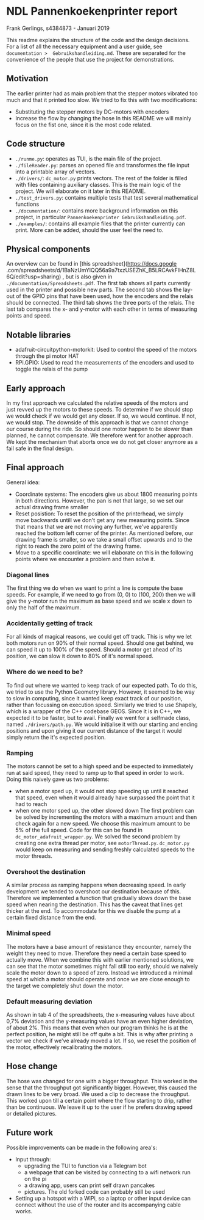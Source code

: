 # NDL Pannenkoekenprinter report
Frank Gerlings, s4384873 - Januari 2019

This readme explains the structure of the code and the design decisions. For a list
 of all the necessary equipment and a user guide, see ``documentation > 
 Gebruikshandleiding.md``. These are separated for the convenience of the people 
that use the project for demonstrations.

## Motivation
The earlier printer had as main problem that the stepper motors vibrated too much 
and that it printed too slow. We tried to fix this with two modifications:
* Substituting the stepper motors by DC-motors with encoders
* Increase the flow by changing the hose
In this README we will mainly focus on the fist one, since it is the most code 
related.

## Code structure
* ``./runme.py``: operates as TUI, is the main file of the project.
* ``./fileReader.py``: parses an opened file and transformes the file input into a
 printable array of vectors.
* ``./drivers/``: ``dc_motor.py`` prints vectors. The rest of the folder is filled with 
files containing auxiliary classes. This is the main logic of the project. We will
 elaborate on it later in this README.
* ``./test_drivers.py``: contains multiple tests that test several mathematical 
functions
* ``./documentation/``: contains more background information on this project, in 
particular ``Pannenkoekenprinter Gebruikshandleiding.pdf``.
* ``./examples/``: contains all example files that the printer currently can print. 
More can be added, should the user feel the need to.

## Physical components
An overview can be found in 
[this spreadsheet](https://docs.google
.com/spreadsheets/d/1BaNzUmYlQQ56a9a7txzUSEZhK_B5LRCAvkFlHnZ8L6Q/edit?usp=sharing)
, but is also given in ``./documentation/Spreadsheets.pdf``. 
The first tab shows all parts currently used in the printer and possible new 
parts. The second tab shows the lay-out of the GPIO pins that have been used, how 
the encoders and the relais should be connected. The third tab shows the three ports of the relais.
The last tab compares the x- and y-motor with each other in terms of measuring 
points and speed.

## Notable libraries
- adafruit-circuitpython-motorkit: Used to control the speed of the motors through the pi motor HAT
- RPi.GPIO: Used to read the measurements of the encoders and used to toggle the relais of the pump

## Early approach
In my first approach we calculated the relative speeds of the motors and just 
revved up the motors to these speeds. To determine if we should stop we would 
check if we would get any closer. If so, we would continue. If not, we would stop.
The downside of this approach is that we cannot change our course during the ride.
So should one motor happen to be slower than planned, he cannot compensate. We 
therefore went for another approach. We kept the mechanism that aborts once we do 
not get closer anymore as a fail safe in the final design.

## Final approach
General idea:
 - Coordinate systems: The encoders give us about 1800 measuring points in both directions. However, the pan is not that large, so we set our actual drawing frame smaller
 - Reset posistion: To reset the position of the printerhead, we simply move backwards untill we don't get any new measuring points. Since that means that we are not moving any further, we've apparently reached the bottom left corner of the printer. As mentioned before, our drawing frame is smaller, so we take a small offset upwards and to the right to reach the zero point of the drawing frame.
 - Move to a specific coordinate: we will elaborate on this in the following points where we encounter a problem and then solve it.

### Diagonal lines
The first thing we do when we want to print a line is compute the base speeds. For example, if we need to go from (0, 0) to (100, 200) then we will give the y-motor run the maximum as base speed and we scale x down to only the half of the maximum.

### Accidentally getting of track
For all kinds of magical reasons, we could get off track. This is why we let both 
motors run on 90% of their normal speed. Should one get behind, we can speed it up
to 100% of the speed. Should a motor get ahead of its position, we can slow it 
down to 80% of it's normal speed.

### Where do we need to be?
To find out where we wanted to keep track of our expected path. To do this, we tried to use the Python Geometry library. However, it seemed to be way to slow in computing, since it wanted keep exact track of our position, rather than focussing on execution speed. Similarly we tried to use Shapely, which is a wrapper of the C++ codebase GEOS. Since it is in C++, we expected it to be faster, but to avail. Finally we went for a selfmade class, named ``./drivers/path.py``. We would initialise it with our starting and ending positions and upon giving it our current distance of the target it would simply return the it's expected position.

### Ramping
The motors cannot be set to a high speed and be expected to immediately run at 
said speed, they need to ramp up to that speed in order to work. Doing this 
naively gave us two problems:
- when a motor sped up, it would not stop speeding up until it reached that speed,
 even when it would already have surpassed the point that it had to reach
- when one motor sped up, the other slowed down
The first problem can be solved by incrementing the motors with a maximum amount 
and then check again for a new speed. We choose this maximum amount to be 5% of 
the full speed. Code for this can be found in ``dc_motor_adafruit_wrapper.py``.
We solved the second problem by creating one extra thread per motor, see 
``motorThread.py``. ``dc_motor.py`` would keep on measuring and sending freshly 
calculated speeds to the motor threads.

### Overshoot the destination
A similar process as ramping happens when decreasing speed. In early development 
we tended to overshoot our destination because of this. Therefore we implemented a
function that gradually slows down the base speed when nearing the destination. 
This has the caveat that lines get thicker at the end. To accommodate for this we 
disable the pump at a certain fixed distance from the end.

### Minimal speed
The motors have a base amount of resistance they encounter, namely the weight they need to move. Therefore they need a certain base speed to actually move. When we combine this with earlier mentioned solutions, we can see that the motor sometimes might fall still too early, should we naively scale the motor down to a speed of zero. Instead we introduced a minimal speed at which a motor should operate and once we are close enough to the target we completely shut down the motor.

### Default measuring deviation
As shown in tab 4 of the spreadsheets, the x-measuring values have about 
0,7% deviation and the y-measuring values have an even higher deviation, of about 2%.
This means that even when our program thinks he is at the perfect position, he 
might still be off quite a bit. This is why after printing a vector we check if 
we've already moved a lot. If so, we reset the position of the motor, effectively 
recalibrating the motors.

## Hose change
The hose was changed for one with a bigger throughput. This worked in the sense 
that the throughput got significantly bigger. However, this caused the drawn lines 
to be very broad. We used a clip to decrease the throughput. This worked upon 
till a certain point where the flow starting to drip, rather than be continuous.
We leave it up to the user if he prefers drawing speed or detailed pictures.

## Future work
Possible improvements can be made in the following area's:
- Input through:
    + upgrading the TUI to function via a Telegram bot
    + a webpage that can be visited by connecting to a wifi network run on the pi
    + a drawing app, users can print self drawn pancakes
    + pictures. The old forked code can probably still be used
- Setting up a hotspot with a WiPi, so a laptop or other input device can connect 
without the use of the router and its accompanying cable works.
 
